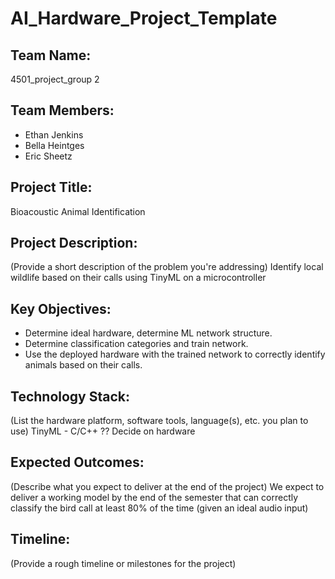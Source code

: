 # AI_Hardware_Project_Template

## Team Name: 
4501_project_group 2

## Team Members:
- Ethan Jenkins
- Bella Heintges
- Eric Sheetz

## Project Title:
Bioacoustic Animal Identification

## Project Description:
(Provide a short description of the problem you're addressing)
Identify local wildlife based on their calls using TinyML on a microcontroller


## Key Objectives:
- Determine ideal hardware, determine ML network structure. 
- Determine classification categories and train network. 
- Use the deployed hardware with the trained network to correctly identify animals based on their calls. 

## Technology Stack:
(List the hardware platform, software tools, language(s), etc. you plan to use)
TinyML - C/C++ ??
Decide on hardware

## Expected Outcomes:
(Describe what you expect to deliver at the end of the project)
We expect to deliver a working model by the end of the semester that can correctly classify the bird call at least 80% of the time (given an ideal audio input)

## Timeline:
(Provide a rough timeline or milestones for the project)

